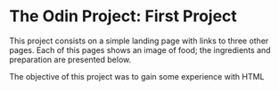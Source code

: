 # **The Odin Project: First Project**

This project consists on a simple landing page with links to three other pages. Each of this pages shows an image of food; the ingredients and preparation are presented below. 

The objective of this project was to gain some experience with HTML
